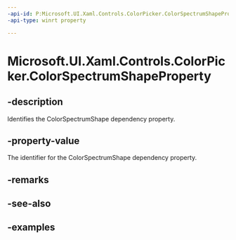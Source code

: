 ```yaml
---
-api-id: P:Microsoft.UI.Xaml.Controls.ColorPicker.ColorSpectrumShapeProperty
-api-type: winrt property

---
```

<!-- Property syntax.
public DependencyProperty ColorSpectrumShapeProperty { get; }
-->

# Microsoft.UI.Xaml.Controls.ColorPicker.ColorSpectrumShapeProperty


## -description

Identifies the ColorSpectrumShape dependency property.


## -property-value

The identifier for the ColorSpectrumShape dependency property.


## -remarks


## -see-also


## -examples


